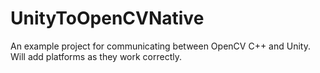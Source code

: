 # UnityToOpenCVNative
An example project for communicating between OpenCV C++ and Unity. Will add platforms as they work correctly.
